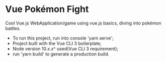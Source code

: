 # Vue Pokémon Fight
Cool Vue.js WebApplication/game using vue.js basics, diving into pokémon battles.

 - To run this project, run into console 'yarn serve';
 - Project built with the Vue CLI 3 boilerplate;
 - Node version 10.x.x^ used(Vue CLI 3 requirement); 
 - run 'yarn build' to generate a production build.
